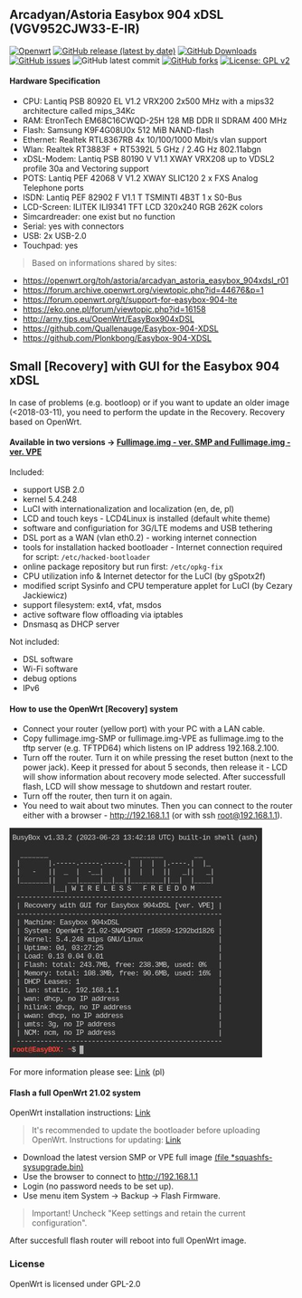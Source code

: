 ## Arcadyan/Astoria Easybox 904 xDSL (VGV952CJW33-E-IR)
[![Openwrt](https://img.shields.io/badge/os-OpenWrt-<COLOR>.svg)](https://github.com/zuzia-dev/openwrt/) [![GitHub release (latest by date)](https://img.shields.io/github/v/release/zuzia-dev/Easybox-904xDSL?color=orange)](https://github.com/zuzia-dev/Easybox-904xDSL/releases/latest) [![GitHub Downloads](https://img.shields.io/github/downloads/zuzia-dev/Easybox-904xDSL/total)](https://github.com/zuzia-dev/Easybox-904xDSL/releases/latest) [![GitHub issues](https://img.shields.io/github/issues/zuzia-dev/Easybox-904xDSL?color=green)](https://GitHub.com/zuzia-dev/Easybox-904xDSL/issues) ![GitHub latest commit](https://img.shields.io/github/last-commit/zuzia-dev/Easybox-904xDSL?color=00BFFF) [![GitHub forks](https://img.shields.io/github/forks/zuzia-dev/Easybox-904xDSL?color=93917C)](https://GitHub.com/zuzia-dev/Easybox-904xDSL/forks) [![License: GPL v2](https://img.shields.io/badge/License-GPL_v2-blue.svg)](https://github.com/zuzia-dev/Easybox-904xDSL#license) 
#### Hardware Specification 
- CPU: Lantiq PSB 80920 EL V1.2 VRX200 2x500 MHz with a mips32 architecture called mips_34Kc
- RAM: EtronTech EM68C16CWQD-25H 128 MB DDR II SDRAM 400 MHz
- Flash: Samsung K9F4G08U0x 512 MiB NAND-flash
- Ethernet: Realtek RTL8367RB 4x 10/100/1000 Mbit/s vlan support
- Wlan: Realtek RT3883F + RT5392L 5 GHz / 2.4G Hz 802.11abgn
- xDSL-Modem: Lantiq PSB 80190 V V1.1 XWAY VRX208 up to VDSL2 profile 30a and Vectoring support
- POTS: Lantiq PEF 42068 V V1.2 XWAY SLIC120 2 x FXS Analog Telephone ports
- ISDN: Lantiq PEF 82902 F V1.1 T TSMINTI 4B3T 1 x S0-Bus
- LCD-Screen: ILITEK ILI9341 TFT LCD 320x240 RGB 262K colors
- Simcardreader: one exist but no function
- Serial: yes with connectors
- USB: 2x USB-2.0
- Touchpad: yes
> Based on informations shared by sites: 
- https://openwrt.org/toh/astoria/arcadyan_astoria_easybox_904xdsl_r01
- https://forum.archive.openwrt.org/viewtopic.php?id=44676&p=1
- https://forum.openwrt.org/t/support-for-easybox-904-lte
- https://eko.one.pl/forum/viewtopic.php?id=16158
- http://arny.tjps.eu/OpenWrt/EasyBox904xDSL
- https://github.com/Quallenauge/Easybox-904-XDSL
- https://github.com/Plonkbong/Easybox-904-XDSL

## Small [Recovery] with GUI for the Easybox 904 xDSL 
In case of problems (e.g. bootloop) or if you want to update an older image (<2018-03-11), you need to perform the update in the Recovery. 
Recovery based on OpenWrt. 
#### Available in two versions ->  [Fullimage.img - ver. SMP and Fullimage.img - ver. VPE](https://github.com/zuzia-dev/Easybox-904xDSL/releases/tag/v2.Recovery)

Included:
- support USB 2.0
- kernel 5.4.248
- LuCI with internationalization and localization (en, de, pl)
- LCD and touch keys - LCD4Linux is installed (default white theme)
- software and configuriation for 3G/LTE modems and USB tethering
- DSL port as a WAN (vlan eth0.2) - working internet connection
- tools for installation hacked bootloader - Internet connection required for script: ```/etc/hacked-bootloader```
- online package repository but run first: ```/etc/opkg-fix```
- CPU utilization info & Internet detector for the LuCI (by gSpotx2f)
- modified script Sysinfo and CPU temperature applet for LuCI (by Cezary Jackiewicz)
- support filesystem: ext4, vfat, msdos
- active software flow offloading via iptables
- Dnsmasq as DHCP server

Not included:
- DSL software
- Wi-Fi software
- debug options
- IPv6

#### How to use the OpenWrt [Recovery] system
- Connect your router (yellow port) with your PC with a LAN cable. 
- Copy fullimage.img-SMP or fullimage.img-VPE as fullimage.img to the tftp server (e.g. TFTPD64) which listens on IP address 192.168.2.100.
- Turn off the router. Turn it on while pressing the reset button (next to the
  power jack). Keep it pressed for about 5 seconds, then release it - LCD will show information about recovery mode selected. After successfull flash, LCD will show message to shutdown and restart router.
- Turn off the router, then turn it on again.
- You need to wait about two minutes. Then you can connect
  to the router either with a browser - http://192.168.1.1 (or with ssh root@192.168.1.1).

<img src="https://github.com/zuzia-dev/Easybox-904xDSL/blob/master/Recovery-OpenWrt-21.02-SNAPSHOT/Luci-terminal-sysinfo-recovery-vpe.jpg?raw=true"/>
  
For more information please see: [Link](https://chomikuj.pl/ZuzannaCK/ROUTERY/EASYBOX+904+xDSL/OpenWrt+Recovery+(bootloop+lub+pierwsze+wgranie)) (pl)

#### Flash a full OpenWrt 21.02 system
OpenWrt installation instructions: [Link](https://github.com/zuzia-dev/Easybox-904xDSL-repo-source#perform-the-following-procedures-to-upgrade-the-firmware)
> It's recommended to update the bootloader before uploading OpenWrt. Instructions for updating: [Link](https://openwrt.org/toh/astoria/arcadyan_astoria_easybox_904xdsl_r01#installing_hacked_bootloader)
- Download the latest version SMP or VPE full image [(file *squashfs-sysupgrade.bin)](https://github.com/zuzia-dev/Easybox-904xDSL-repo-source/releases/latest)
- Use the browser to connect to http://192.168.1.1
- Login (no password needs to be set up).
- Use menu item  System -> Backup -> Flash Firmware.
> Important! Uncheck "Keep settings and retain the current configuration".

After succesfull flash router will reboot into full OpenWrt image.

### License
OpenWrt is licensed under GPL-2.0
